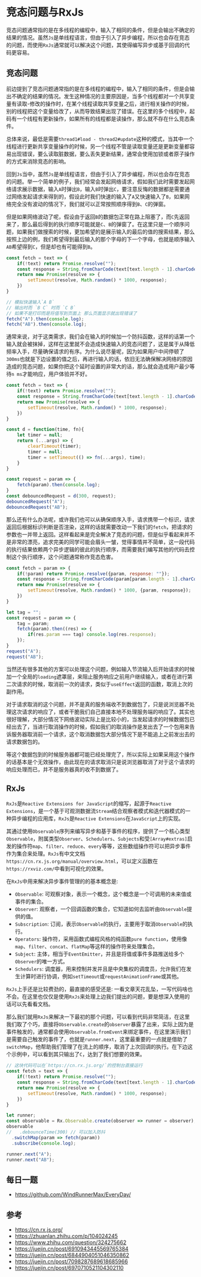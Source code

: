 # 竞态问题与RxJs
竞态问题通常指的是在多线程的编程中，输入了相同的条件，但是会输出不确定的结果的情况。虽然`Js`是单线程语言，但由于引入了异步编程，所以也会存在竞态的问题，而使用`RxJs`通常就可以解决这个问题，其使得编写异步或基于回调的代码更容易。

## 竞态问题
前边提到了竞态问题通常指的是在多线程的编程中，输入了相同的条件，但是会输出不确定的结果的情况。发生这种情况的主要原因是，当多个线程都对一个共享变量有读取-修改的操作时，在某个线程读取共享变量之后，进行相关操作的时候，别的线程把这个变量给改了，从而导致结果出现了错误。在这里的多个线程中，起码有一个线程有更新操作，如果所有的线程都是读操作，那么就不存在什么竞态条件。

总体来说，最低是需要`thread1#load - thread2#update`这种的模式，当其中一个线程进行更新共享变量操作的时候，另一个线程不管是读取变量还是更新变量都容易出现错误，要么读取脏数据，要么丢失更新结果，通常会使用加锁或者原子操作的方式来消除竞态的影响。 

回到`Js`当中，虽然`Js`是单线程语言，但由于引入了异步编程，所以也会存在竞态的问题。举一个简单的例子，我们经常会发起网络请求，假如我们此时需要发起网络请求展示数据，输入`A`时弹出`B`，输入`B`时弹出`C`，要注意反悔的数据都是需要通过网络发起请求来得到的，假设此时我们快速的输入了`A`又快速输入了`B`，如果网络完全没有波动的情况下，我们就可以正常按照顺序得到`B`、`C`的弹窗。

但是如果网络波动了呢，假设由于返回`B`的数据包正常在路上阻塞了，而`C`先返回来了，那么最后得到的执行顺序可能就是`C`、`B`的弹窗了。在这里只是一个顺序问题，如果我们做搜索的时候，更加希望的是展示输入的最后的值的搜索结果，那么按照上边的例，我们希望得到最后输入的那个字母的下一个字母，也就是顺序输入`AB`希望得到`C`，但是却也有可能得到`B`。

```javascript
const fetch = text => {
    if(!text) return Promise.resolve("");
    const response = String.fromCharCode(text[text.length - 1].charCodeAt(0) + 1);
    return new Promise(resolve => {
        setTimeout(resolve, Math.random() * 1000, response);
    })
}

// 模拟快速输入`A B`
// 输出时而 `B C` 时而 `C B`
// 如果不是打印而是将值写到页面上 那么页面显示就出现错误了 
fetch("A").then(console.log);
fetch("AB").then(console.log);
```

通常来说，对于这类需求，我们会在输入的时候加一个防抖函数，这样的话第一个输入就会被抹掉，这样在这里就不会造成快速输入的竞态问题了，这是属于从降低频率入手，尽量确保请求的有序。为什么说尽量呢，因为如果用户中间停顿了`300ms`也就是下边设置的值之后，再进行输入的话，依旧无法确保解决网络的原因造成的竞态问题，如果你把这个延时设置的非常大的话，那么就会造成用户最少等待`n ms`才能响应，用户体验并不好。

```javascript
const fetch = text => {
    if(!text) return Promise.resolve("");
    const response = String.fromCharCode(text[text.length - 1].charCodeAt(0) + 1);
    return new Promise(resolve => {
        setTimeout(resolve, Math.random() * 1000, response);
    })
}

const d = function(time, fn){
    let timer = null;
    return (...args) => {
        clearTimeout(timer);
        timer = null;
        timer = setTimeout(() => fn(...args), time);
    }
}

const request = param => {
    fetch(param).then(console.log);
}
const debouncedRequest = d(300, request);
debouncedRequest("A");
debouncedRequest("AB");
```

那么还有什么办法呢，或许我们也可以从确保顺序入手，请求携带一个标识，请求返回后根据标识判断是否渲染，这样的话就需要改动一下我们的`fetch`，把请求的参数也一并带上返回。这样看起来是完全解决了竞态的问题，但是似乎看起来并不是非常的漂亮，追求完美的同学可能会眉头一皱，觉得事情并不简单，这一段代码的执行结果依赖两个异步逻辑的彼此的执行顺序，而需要我们编写其他的代码去控制这个执行顺序，这个问题通常称作竞态危害。

```javascript
const fetch = param => {
    if(!param) return Promise.resolve({param, response: ""});
    const response = String.fromCharCode(param[param.length - 1].charCodeAt(0) + 1);
    return new Promise(resolve => {
        setTimeout(resolve, Math.random() * 1000, {param, response});
    })
}

let tag = "";
const request = param => {
    tag = param;
    fetch(param).then((res) => {
        if(res.param === tag) console.log(res.response);
    });
}
request("A");
request("AB");
```

当然还有很多其他的方案可以处理这个问题，例如输入节流输入后开始请求的时候加一个全局的`loading`遮罩层，来阻止服务响应之前用户继续输入，或者在进行第二次请求的时候，取消前一次的请求，类似于`useEffect`返回的函数，取消上次的副作用。  

对于请求取消的这个问题，并不是真的服务端收不到数据包了，只是说浏览器不处理这次请求的响应了，或者干脆我们自己直接本地不处理服务端的响应了。其实也很好理解，大部分情况下网络波动实际上是比较小的，当发起请求的时候数据包已经出去了，当进行取消操作的时候，假如我们的取消操作是发出去了一个包用来告诉服务器取消前一个请求，这个取消数据包大部分情况下是不能追上之前发出去的请求数据包的。

等这个数据包到的时候服务器都可能已经处理完了，所以实际上如果采用这个操作的话基本是个无效操作，由此现在的请求取消只是说浏览器取消了对于这个请求的响应处理而已，并不是服务器真的收不到数据了。

## RxJs
`RxJs`是`Reactive Extensions for JavaScript`的缩写，起源于`Reactive Extensions`，是一个基于可观测数据流`Stream`结合观察者模式和迭代器模式的一种异步编程的应用库，`RxJs`是`Reactive Extensions`在`JavaScript`上的实现。

其通过使用`Observable`序列来编写异步和基于事件的程序，提供了一个核心类型`Observable`，附属类型`Observer`、`Schedulers`、`Subjects`和受`[Array#extras]`启发的操作符`map`、`filter`、`reduce`、`every`等等，这些数组操作符可以把异步事件作为集合来处理。`RxJs`有中文文档`https://cn.rx.js.org/manual/overview.html`，可以定义函数在`https://rxviz.com/`中看到可视化的效果。    

在`RxJs`中用来解决异步事件管理的的基本概念是:    

* `Observable`: 可观察对象，表示一个概念，这个概念是一个可调用的未来值或事件的集合。
* `Observer`: 观察者，一个回调函数的集合，它知道如何去监听由`Observable`提供的值。
* `Subscription`: 订阅，表示`Observable`的执行，主要用于取消`Observable`的执行。
* `Operators`: 操作符，采用函数式编程风格的纯函数`pure function`，使用像`map`、`filter`、`concat`、`flatMap`等这样的操作符来处理集合。
* `Subject`: 主体，相当于`EventEmitter`，并且是将值或事件多路推送给多个`Observer`的唯一方式。
* `Schedulers`: 调度器，用来控制并发并且是中央集权的调度员，允许我们在发生计算时进行协调，例如`setTimeout`或`requestAnimationFrame`或其他。

`RxJs`上手还是比较费劲的，最直接的感受还是: 一看文章天花乱坠，一写代码啥也不会。在这里也仅仅是使用`RxJs`来处理上边我们提出的问题，要是想深入使用的话可以先看看文档。     

那么我们就用`RxJs`来解决一下最初的那个问题，可以看到代码非常简洁，在这里我们取了个巧，直接将`Observable.create`的`observer`暴露了出来，实际上因为是事件触发的，通常都会使用`Observable.fromEvent`来绑定事件，在这里演示我们是需要自己触发的事件了，也就是`runner.next`，这里最重要的一点就是借助了`switchMap`，他帮助我们管理了在流上的顺序，取消了上次回调的执行。在下边这个示例中，可以看到其只输出了`C`，达到了我们想要的效果。

```javascript
// 这块代码可以在`https://cn.rx.js.org/`的控制台直接运行
const fetch = text => {
    if(!text) return Promise.resolve("");
    const response = String.fromCharCode(text[text.length - 1].charCodeAt(0) + 1);
    return new Promise(resolve => {
        setTimeout(resolve, Math.random() * 1000, response);
    })
}

let runner;
const observable = Rx.Observable.create(observer => runner = observer);
observable
//   .debounceTime(300) // 可以加入防抖
  .switchMap(param => fetch(param))
  .subscribe(console.log);

runner.next("A");
runner.next("AB");
```


## 每日一题

- <https://github.com/WindRunnerMax/EveryDay/>

## 参考

- <https://cn.rx.js.org/>
- <https://zhuanlan.zhihu.com/p/104024245>
- <https://www.zhihu.com/question/324275662>
- <https://juejin.cn/post/6910943445569765384>
- <https://juejin.cn/post/6844904051046350862>
- <https://juejin.cn/post/7098287689618685966>
- <https://juejin.cn/post/6970710521104302110>
